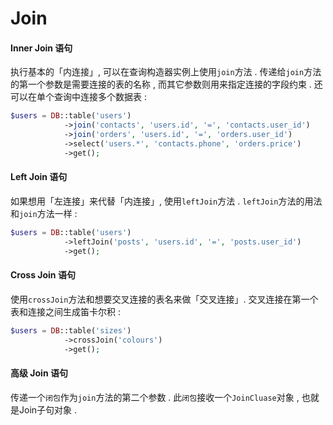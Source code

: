 # Join

#### Inner Join 语句

执行基本的「内连接」, 可以在查询构造器实例上使用`join`方法 . 传递给`join`方法的第一个参数是需要连接的表的名称 , 而其它参数则用来指定连接的字段约束 . 还可以在单个查询中连接多个数据表 :

```php
$users = DB::table('users')
            ->join('contacts', 'users.id', '=', 'contacts.user_id')
            ->join('orders', 'users.id', '=', 'orders.user_id')
            ->select('users.*', 'contacts.phone', 'orders.price')
            ->get();
```

#### Left Join 语句

如果想用「左连接」来代替「内连接」, 使用`leftJoin`方法 . `leftJoin`方法的用法和`join`方法一样 :

```php
$users = DB::table('users')
            ->leftJoin('posts', 'users.id', '=', 'posts.user_id')
            ->get();
```

#### Cross Join 语句

使用`crossJoin`方法和想要交叉连接的表名来做「交叉连接」. 交叉连接在第一个表和连接之间生成笛卡尔积 :

```php
$users = DB::table('sizes')
            ->crossJoin('colours')
            ->get();
```

#### 高级 Join 语句

传递一个`闭包`作为`join`方法的第二个参数 . 此`闭包`接收一个`JoinCluase`对象 , 也就是Join子句对象 . 



